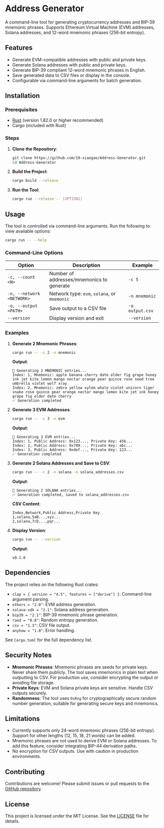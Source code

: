 # Address Generator

A command-line tool for generating cryptocurrency addresses and BIP-39 mnemonic phrases. Supports Ethereum Virtual Machine (EVM) addresses, Solana addresses, and 12-word mnemonic phrases (256-bit entropy).

## Features

- Generate EVM-compatible addresses with public and private keys.
- Generate Solana addresses with public and private keys.
- Generate BIP-39 compliant 12-word mnemonic phrases in English.
- Save generated data to CSV files or display in the console.
- Configurable via command-line arguments for batch generation.

## Installation

### Prerequisites

- [Rust](https://www.rust-lang.org/tools/install) (version 1.82.0 or higher recommended)
- Cargo (included with Rust)

### Steps

1. **Clone the Repository**:
   ```bash
   git clone https://github.com/19-xiaogao/Address-Generator.git
   cd Address-Generator
   ```

2. **Build the Project**:
   ```bash
   cargo build --release
   ```

3. **Run the Tool**:
   ```bash
   cargo run --release -- [OPTIONS]
   ```

## Usage

The tool is controlled via command-line arguments. Run the following to view available options:

```bash
cargo run -- --help
```

### Command-Line Options

| Option                | Description                                   | Example            |
|-----------------------|-----------------------------------------------|--------------------|
| `-c, --count <N>`     | Number of addresses/mnemonics to generate     | `-c 5`            |
| `-n, --network <NETWORK>` | Network type: `evm`, `solana`, or `mnemonic` | `-n mnemonic`     |
| `-o, --output <PATH>` | Save output to a CSV file                    | `-o output.csv`   |
| `--version`           | Display version and exit                     | `--version`       |

### Examples

1. **Generate 2 Mnemonic Phrases**:
   ```bash
   cargo run -- -c 2 -n mnemonic
   ```
   **Output**:
   ```
   🚀 Generating 2 MNEMONIC entries...
   Index: 1, Mnemonic: apple banana cherry date elder fig grape honey ink jet kite lemon mango nectar orange pear quince rose seed tree umbrella violet wolf xray
   Index: 2, Mnemonic: zebra yellow xylem whale violet unicorn tiger snake rose quince pear orange nectar mango lemon kite jet ink honey grape fig elder date cherry
   ✅ Generation completed
   ```

2. **Generate 3 EVM Addresses**:
   ```bash
   cargo run -- -c 3 -n evm
   ```
   **Output**:
   ```
   🚀 Generating 3 EVM entries...
   Index: 1, Public Address: 0x123..., Private Key: 456...
   Index: 2, Public Address: 0x789..., Private Key: abc...
   Index: 3, Public Address: 0xdef..., Private Key: 123...
   ✅ Generation completed
   ```

3. **Generate 2 Solana Addresses and Save to CSV**:
   ```bash
   cargo run -- -c 2 -n solana -o solana_addresses.csv
   ```
   **Output**:
   ```
   🚀 Generating 2 SOLANA entries...
   ✅ Generation completed, saved to solana_addresses.csv
   ```
   **CSV Content**:
   ```
   Index,Network,Public Address,Private Key
   1,solana,5aB...,xyz...
   2,solana,7cD...,pqr...
   ```

4. **Display Version**:
   ```bash
   cargo run -- --version
   ```
   **Output**:
   ```
   v0.1.0
   ```

## Dependencies

The project relies on the following Rust crates:

- `clap = { version = "4.5", features = ["derive"] }`: Command-line argument parsing.
- `ethers = "2.0"`: EVM address generation.
- `solana-sdk = "2.1"`: Solana address generation.
- `bip39 = "2.1"`: BIP-39 mnemonic phrase generation.
- `rand = "0.8"`: Random entropy generation.
- `csv = "1.3"`: CSV file output.
- `anyhow = "1.0"`: Error handling.

See `Cargo.toml` for the full dependency list.

## Security Notes

- **Mnemonic Phrases**: Mnemonic phrases are seeds for private keys. Never share them publicly. The tool saves mnemonics in plain text when outputting to CSV. For production use, consider encrypting the output or avoiding file storage.
- **Private Keys**: EVM and Solana private keys are sensitive. Handle CSV outputs securely.
- **Randomness**: The tool uses `OsRng` for cryptographically secure random number generation, suitable for generating secure keys and mnemonics.

## Limitations

- Currently supports only 24-word mnemonic phrases (256-bit entropy). Support for other lengths (12, 15, 18, 21 words) can be added.
- Mnemonic phrases are not used to derive EVM or Solana addresses. To add this feature, consider integrating BIP-44 derivation paths.
- No encryption for CSV outputs. Use with caution in production environments.

## Contributing

Contributions are welcome! Please submit issues or pull requests to the [GitHub repository](https://github.com/19-xiaogao/Address-Generator).

## License

This project is licensed under the MIT License. See the [LICENSE](LICENSE) file for details.

